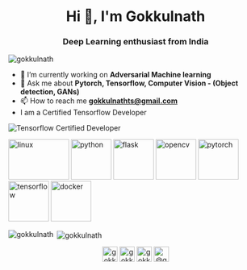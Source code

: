 <h1 align="center">Hi 👋, I'm Gokkulnath</h1>
<h3 align="center">Deep Learning enthusiast from India</h3>
<p align="left"> <img src="https://komarev.com/ghpvc/?username=gokkulnath" alt="gokkulnath" /> </p>

- 🔭 I’m currently working on **Adversarial Machine learning**
- 💬 Ask me about **Pytorch, Tensorflow, Computer Vision - (Object detection, GANs)**
- 📫 How to reach me **gokkulnathts@gmail.com**
- I am a Certified Tensorflow Developer
<img src="https://api.accredible.com/v1/frontend/credential_website_embed_image/badge/29831448" alt="Tensorflow Certified Developer"/>


<p align="left">
  <!-- Linux, Python, Flask, OpenCV, Pytorch, Tensorflow, Docker -->
  <img src="https://1000logos.net/wp-content/uploads/2017/06/Ubuntu_logo_PNG1.png" alt="linux" width="120" height="80"/>
  <img src="https://1000logos.net/wp-content/uploads/2020/08/Python-Emblem.jpg" alt="python" width="80" height="80"/>
  <img src="https://www.vectorlogo.zone/logos/pocoo_flask/pocoo_flask-icon.svg" alt="flask" width="80" height="80"/>
  <img src="https://www.vectorlogo.zone/logos/opencv/opencv-icon.svg" alt="opencv" width="80" height="80"/>
  <img src="https://www.vectorlogo.zone/logos/pytorch/pytorch-icon.svg" alt="pytorch" width="80" height="80"/>
  <img src="https://www.vectorlogo.zone/logos/tensorflow/tensorflow-icon.svg" alt="tensorflow" width="80" height="80"/>
  <img src="https://1000logos.net/wp-content/uploads/2017/07/Logo-Docker.jpg" alt="docker" width="80" height="80"/> 
</p>
  
<p>
  <img align="left" src="https://github-readme-stats.vercel.app/api/top-langs/?username=gokkulnath&layout=compact&hide=html" alt="gokkulnath" />
</p>


<p>&nbsp;<img align="center" src="https://github-readme-stats.vercel.app/api?username=gokkulnath&show_icons=true" alt="gokkulnath" /></p>

<p align="center">
<a href="https://twitter.com/gokkulnath" target="blank"><img align="center" src="https://cdn.jsdelivr.net/npm/simple-icons@3.0.1/icons/twitter.svg" alt="gokkulnath" height="30" width="30" /></a>
<a href="https://linkedin.com/in/gokkulnathts" target="blank"><img align="center" src="https://cdn.jsdelivr.net/npm/simple-icons@3.0.1/icons/linkedin.svg" alt="gokkulnath" height="30" width="30" /></a>
<a href="https://kaggle.com/gokkulnath" target="blank"><img align="center" src="https://cdn.jsdelivr.net/npm/simple-icons@3.0.1/icons/kaggle.svg" alt="gokkulnath" height="30" width="30" /></a>
<a href="https://medium.com/@gokkulnathts" target="blank"><img align="center" src="https://cdn.jsdelivr.net/npm/simple-icons@3.0.1/icons/medium.svg" alt="@gokkulnath" height="30" width="30" /></a>
</p>




<!--
**Gokkulnath/gokkulnath** is a ✨ _special_ ✨ repository because its `README.md` (this file) appears on your GitHub profile.

Here are some ideas to get you started:

- 🔭 I’m currently working on ...
- 🌱 I’m currently learning ...
- 👯 I’m looking to collaborate on ...
- 🤔 I’m looking for help with ...
- 💬 Ask me about ...
- 📫 How to reach me: ...
- 😄 Pronouns: ...
- ⚡ Fun fact: ...
-->
